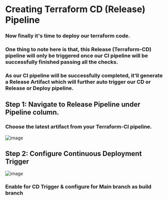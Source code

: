 # Creating Terraform CD (Release) Pipeline
### Now finally it's time to deploy our terraform code.
### One thing to note here is that, this Release (Terraform-CD) pipeline will only be triggered once our CI pipeline will be successfully finished passing all the checks. 
### As our CI pipeline will be successfully completed, it'll generate a Release Artifact which will further auto trigger our CD or Release or Deploy pipeline. 

## Step 1: Navigate to Release Pipeline under Pipeline column.
### Choose the latest artifact from your Terraform-CI pipeline.
![image](https://user-images.githubusercontent.com/99440004/173723719-40521df6-a735-4eed-a016-8e991fbcef02.png)

## Step 2: Configure Continuous Deployment Trigger
![image](https://user-images.githubusercontent.com/99440004/173724642-f4b269df-fb0f-4cd7-a0c8-a06c5e92434b.png)
### Enable for CD Trigger & configure for Main branch as build branch

